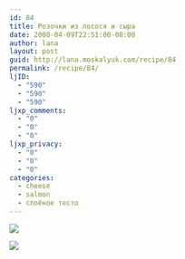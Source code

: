 ```yaml
---
id: 84
title: Розочки из лосося и сыра
date: 2008-04-09T22:51:00-08:00
author: lana
layout: post
guid: http://lana.moskalyuk.com/recipe/84
permalink: /recipe/84/
ljID:
  - "590"
  - "590"
  - "590"
ljxp_comments:
  - "0"
  - "0"
  - "0"
ljxp_privacy:
  - "0"
  - "0"
  - "0"
categories:
  - cheese
  - salmon
  - слоёное тесто
---
```

![](http://farm4.static.flickr.com/3259/2402707696_9cd72df464.jpg?v=0)

![](http://farm3.static.flickr.com/2144/2401876095_2bbc9a9a54.jpg?v=0)